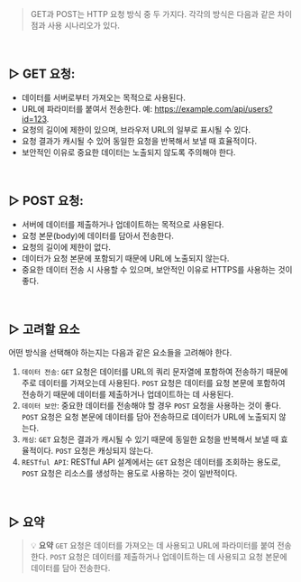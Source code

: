 > GET과 POST는 HTTP 요청 방식 중 두 가지다. 
각각의 방식은 다음과 같은 차이점과 사용 시나리오가 있다.


<br/>

## ▷ GET 요청:

- 데이터를 서버로부터 가져오는 목적으로 사용된다.
- URL에 파라미터를 붙여서 전송한다. 예: https://example.com/api/users?id=123.
- 요청의 길이에 제한이 있으며, 브라우저 URL의 일부로 표시될 수 있다.
- 요청 결과가 캐시될 수 있어 동일한 요청을 반복해서 보낼 때 효율적이다.
- 보안적인 이유로 중요한 데이터는 노출되지 않도록 주의해야 한다.

<br/>

## ▷ POST 요청:

- 서버에 데이터를 제출하거나 업데이트하는 목적으로 사용된다.
- 요청 본문(body)에 데이터를 담아서 전송한다.
- 요청의 길이에 제한이 없다.
- 데이터가 요청 본문에 포함되기 때문에 URL에 노출되지 않는다.
- 중요한 데이터 전송 시 사용할 수 있으며, 보안적인 이유로 HTTPS를 사용하는 것이 좋다.


<br/>

## ▷ 고려할 요소
어떤 방식을 선택해야 하는지는 다음과 같은 요소들을 고려해야 한다.

1. `데이터 전송`: `GET` 요청은 데이터를 URL의 쿼리 문자열에 포함하여 전송하기 때문에 주로 데이터를 가져오는데 사용된다. 
`POST` 요청은 데이터를 요청 본문에 포함하여 전송하기 때문에 데이터를 제출하거나 업데이트하는 데 사용된다.
2. `데이터 보안`: 중요한 데이터를 전송해야 할 경우 `POST` 요청을 사용하는 것이 좋다. 
`POST` 요청은 요청 본문에 데이터를 담아 전송하므로 데이터가 URL에 노출되지 않는다.
3. `캐싱`: `GET` 요청은 결과가 캐시될 수 있기 때문에 동일한 요청을 반복해서 보낼 때 효율적이다. `POST` 요청은 캐싱되지 않는다.
4. `RESTful API`: RESTful API 설계에서는 `GET` 요청은 데이터를 조회하는 용도로, `POST` 요청은 리소스를 생성하는 용도로 사용하는 것이 일반적이다.


<br/>

## ▷ 요약
> 💡 **요약** 
`GET` 요청은 데이터를 가져오는 데 사용되고 URL에 파라미터를 붙여 전송한다. 
`POST` 요청은 데이터를 제출하거나 업데이트하는 데 사용되고 요청 본문에 데이터를 담아 전송한다. 

<br/>
<br/>